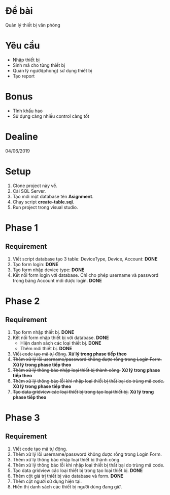# Đề bài

Quản lý thiết bị văn phòng

# Yêu cầu

* Nhập thiết bị
* Sinh mã cho từng thiết bị
* Quản lý người(phòng) sử dụng thiết bị
* Tạo report

# Bonus
* Tính khấu hao
* Sử dụng càng nhiều control càng tốt

# Dealine
04/06/2019

# Setup
1. Clone project này về.
2. Cài SQL Server.
3. Tạo mới một database tên **Asignment**.
4. Chạy script **create-table.sql**.
5. Run project trong visual studio.

# Phase 1
## Requirement
1. Viết script database tạo 3 table: DeviceType, Device, Account: **DONE**
2. Tạo form login: **DONE**
3. Tạo form nhập device type: **DONE**
4. Kết nối form login với database. Chỉ cho phép username và password trong bảng Account mới được login. **DONE**

# Phase 2
## Requirement
1. Tạo form nhập thiết bị. **DONE**
2. Kết nối form nhập thiết bị với database. **DONE**
	- Hiện danh sách các loại thiết bị. **DONE**
	- Thêm mới thiết bị. **DONE** 
2. ~~Viết code tạo mã tự động.~~ **Xử lý trong phase tiếp theo**
3. ~~Thêm xử lý lỗi username/password không được rỗng trong Login Form.~~ **Xử lý trong phase tiếp theo**
4. ~~Thêm xử lý thông báo nhập loại thiết bị thành công.~~ **Xử lý trong phase tiếp theo**
5. ~~Thêm xử lý thông báo lỗi khi nhập loại thiết bị thất bại do trùng mã code.~~ **Xử lý trong phase tiếp theo**
6. ~~Tạo data gridview các loại thiết bị trong tạo loại thiết bị.~~ **Xử lý trong phase tiếp theo**

# Phase 3
## Requirement
1. Viết code tạo mã tự động.
2. Thêm xử lý lỗi username/password không được rỗng trong Login Form.
3. Thêm xử lý thông báo nhập loại thiết bị thành công.
4. Thêm xử lý thông báo lỗi khi nhập loại thiết bị thất bại do trùng mã code.
5. Tạo data gridview các loại thiết bị trong tạo loại thiết bị. **DONE**
6. Thêm cột giá trị thiết bị vào database và form. **DONE**
7. Thêm cột người sử dụng hiện tại.
8. Hiển thị danh sách các thiết bị người dùng đang giữ.
